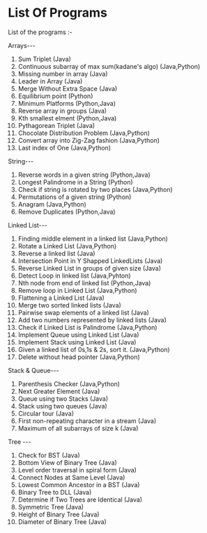 # List Of Programs
List of the programs :-

Arrays---

1) Sum Triplet (Java)
2) Continuous subarray of max sum(kadane's algo) (Java,Python)
3) Missing number in array (Java)
4) Leader in Array (Java)
5) Merge Without Extra Space (Java)
6) Equilibrium point (Python)
7) Minimum Platforms (Python,Java)
8) Reverse array in groups (Java)
9) Kth smallest elment (Python,Java)
10) Pythagorean Triplet (Java)
11) Chocolate Distribution Problem (Java,Python)
12) Convert array into Zig-Zag fashion (Java,Python)
13) Last index of One (Java,Python)

String---

1) Reverse words in a given string (Python,Java)
2) Longest Palindrome in a String (Python)
3) Check if string is rotated by two places (Java,Python)
4) Permutations of a given string (Python)
5) Anagram (Java,Python)
6) Remove Duplicates (Python,Java)

Linked List---

1) Finding middle element in a linked list (Java,Python)
2) Rotate a Linked List (Java,Python)
3) Reverse a linked list (Java)
4) Intersection Point in Y Shapped LinkedLists (Java)
5) Reverse Linked List in groups of given size (Java)
6) Detect Loop in linked list (Java,Pyhton)
7) Nth node from end of linked list (Python,Java)
8) Remove loop in Linked List (Java,Python)
9) Flattening a Linked List (Java)
10) Merge two sorted linked lists (Java)
11) Pairwise swap elements of a linked list (Java)
12) Add two numbers represented by linked lists (Java)
13) Check if Linked List is Palindrome (Java,Python)
14) Implement Queue using Linked List (Java)
15) Implement Stack using Linked List (Java)
16) Given a linked list of 0s,1s & 2s, sort it. (Java,Python)
17) Delete without head pointer (Java,Python)


Stack & Queue---

1) Parenthesis Checker (Java,Python)
2) Next Greater Element (Java)
3) Queue using two Stacks (Java)
4) Stack using two queues (Java)
5) Circular tour (Java)
6) First non-repeating character in a stream (Java)
7) Maximum of all subarrays of size k (Java)

Tree ---

1) Check for BST (Java)
2) Bottom View of Binary Tree (Java)
3) Level order traversal in spiral form (Java)
4) Connect Nodes at Same Level (Java)
5) Lowest Common Ancestor in a BST (Java)
6) Binary Tree to DLL (Java)
7) Determine if Two Trees are Identical (Java)
8) Symmetric Tree (Java)
9) Height of Binary Tree (Java)
10) Diameter of Binary Tree (Java)

